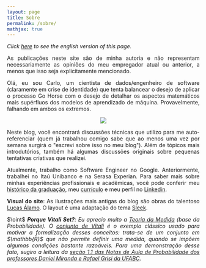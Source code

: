 ```yaml
---
layout: page
title: Sobre
permalink: /sobre/
mathjax: true
---
```


<p><div align="justify"><i>Click <a href="https://vitaliset.github.io/about/">here</a> to see the english version of this page.</i></div></p>

<p><div align="justify">As publicações neste site são de minha autoria e não representam necessariamente as opiniões do meu empregador atual ou anterior, a menos que isso seja explicitamente mencionado.</div></p>

<p><div align="justify">Olá, eu sou Carlo, um cientista de dados/engenheiro de software (claramente em crise de identidade) que tenta balancear o desejo de aplicar o processo Go Horse com o desejo de detalhar os aspectos matemáticos mais supérfluos dos modelos de aprendizado de máquina. Provavelmente, falhando em ambos os extremos.</div></p>

<p><div align="justify"><center><img src="{{ site.baseurl }}/assets/img/desenhos/nilve.jpg"></center></div></p>

<p><div align="justify">Neste blog, você encontrará discussões técnicas que utilizo para me auto-referenciar (quem já trabalhou comigo sabe que ao menos uma vez por semana surgirá o "escrevi sobre isso no meu blog"). Além de tópicos mais introdutórios, também há algumas discussões originais sobre pequenas tentativas criativas que realizei.</div></p>

<p><div align="justify">Atualmente, trabalho como Software Engineer no Google. Anteriormente, trabalhei no Itaú Unibanco e na Serasa Experian. Para saber mais sobre minhas experiências profissionais e acadêmicas, você pode conferir meu <a href="https://github.com/vitaliset/vitaliset.github.io/blob/master/carlo_bach_ufabc.pdf">histórico da graduação</a>, meu <a href="https://github.com/vitaliset/vitaliset.github.io/blob/master/carlo_cv.pdf">currículo</a> e meu perfil no <a href="https://www.linkedin.com/in/carlo-lemos">Linkedin</a>.</div></p>

<p><div align="justify"><b>Visual do site</b>: As ilustrações mais antigas do blog são obras do talentoso <a href="https://www.instagram.com/lucasalamoart/">Lucas Álamo</a>. O layout é uma adaptação do tema <a href="https://janczizikow.github.io/sleek/">Sleek</a>.</div></p>

<p><div align="justify">$\oint$ <i><b>Porque Vitali Set?</b>: Eu aprecio muito a <a href="https://en.wikipedia.org/wiki/Measure_(mathematics)">Teoria da Medida</a> (base da Probabilidade). O <a href="https://en.wikipedia.org/wiki/Vitali_set">conjunto de Vitali</a> é o exemplo clássico usado para motivar a formalização desses conceitos: trata-se de um conjunto em $\mathbb{R}$ que não permite definir uma medida, quando se impõem algumas condições bastante razoáveis. Para uma demonstração desse fato, sugiro a leitura da <a href="https://danielmiranda.prof.ufabc.edu.br/prob/probabilidade.pdf">seção 1.1 das Notas de Aula de Probabilidade dos professores Daniel Miranda e Rafael Grisi da UFABC</a>.</i></div></p>
